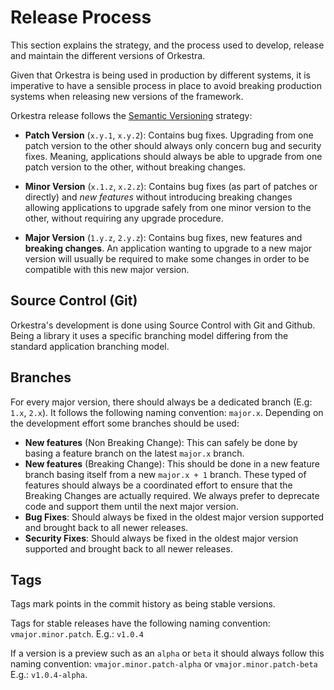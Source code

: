 # Release Process
This section explains the strategy, and the process used to develop, release and maintain the different 
versions of Orkestra.

Given that Orkestra is being used in production by different systems, it is imperative to have a sensible
process in place to avoid breaking production systems when releasing new versions of the framework.

Orkestra release follows the [Semantic Versioning](https://semver.org/) strategy:
- **Patch Version** (`x.y.1`, `x.y.2`): Contains bug fixes. Upgrading from one patch version to the other should always only 
concern bug and security fixes. Meaning, applications should always be able to upgrade from one patch version to the other, 
without breaking changes.

- **Minor Version** (`x.1.z`, `x.2.z`): Contains bug fixes (as part of patches or directly) and *new features* without introducing breaking changes
allowing applications to upgrade safely from one minor version to the other, without requiring any upgrade procedure.

- **Major Version** (`1.y.z`, `2.y.z`): Contains bug fixes, new features and **breaking changes**. An application wanting to upgrade to a new major version
will usually be required to make some changes in order to be compatible with this new major version.

## Source Control (Git)
Orkestra's development is done using Source Control with Git and Github.
Being a library it uses a specific branching model differing from the standard application branching model.


## Branches
For every major version, there should always be a dedicated branch (E.g: `1.x`, `2.x`).
It follows the following naming convention: `major.x`.
Depending on the development effort some branches should be used:
- **New features** (Non Breaking Change): This can safely be done by basing a feature branch on the latest `major.x` branch.  
- **New features** (Breaking Change):  This should be done in a new feature branch basing itself from a new `major.x + 1` branch. These typed of features should always be a coordinated effort
to ensure that the Breaking Changes are actually required. We always prefer to deprecate code and support them until the next major version.
- **Bug Fixes**: Should always be fixed in the oldest major version supported and brought back to all newer releases.
- **Security Fixes**: Should always be fixed in the oldest major version supported and brought back to all newer releases.

## Tags
Tags mark points in the commit history as being stable versions.

Tags for stable releases have the following naming convention:
`vmajor.minor.patch`. 
E.g.: `v1.0.4`

If a version is a preview such as an `alpha` or `beta` it should always
follow this naming convention: `vmajor.minor.patch-alpha` or `vmajor.minor.patch-beta` 
E.g.: `v1.0.4-alpha`.